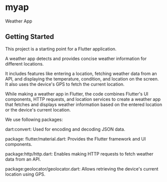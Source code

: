 # myap
Weather App

## Getting Started

This project is a starting point for a Flutter application.

A weather app detects and provides concise weather information for different locations.

It includes features like entering a location, fetching weather data from an API, and displaying the temperature, condition, and location on the screen. It also uses the device's GPS to fetch the current location.

While making a weather app in Flutter, the code combines Flutter's UI components, HTTP requests, and location services to create a weather app that fetches and displays weather information based on the entered location or the device's current location.

We use following packages:

dart:convert: Used for encoding and decoding JSON data.

package: flutter/material.dart: Provides the Flutter framework and UI components.

package:http/http.dart: Enables making HTTP requests to fetch weather data from an API.

package:geolocator/geolocator.dart: Allows retrieving the device's current location using GPS.








